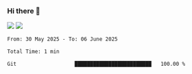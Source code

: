 ### Hi there 👋️

![](https://komarev.com/ghpvc/?username=Loner1024)
![](https://hit.yhype.me/github/profile?account_id=20189164)

<!--START_SECTION:waka-->

```txt
From: 30 May 2025 - To: 06 June 2025

Total Time: 1 min

Git                   █████████████████████████   100.00 %
```

<!--END_SECTION:waka-->



